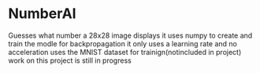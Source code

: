 # NumberAI
Guesses what number a 28x28 image displays
it uses numpy to create and train the modle
for backpropagation it only uses a learning rate and no acceleration
uses the MNIST dataset for trainign(notincluded in project)
work on this project is still in progress
